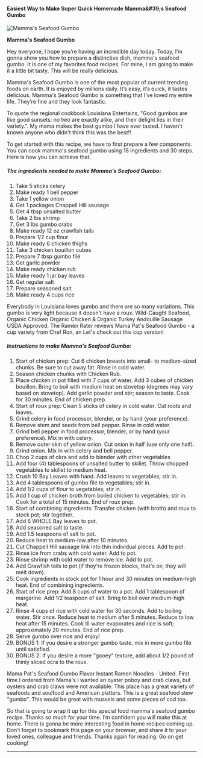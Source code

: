             

#### Easiest Way to Make Super Quick Homemade Mamma&amp;#39;s Seafood Gumbo

![Mamma's Seafood Gumbo](https://img-global.cpcdn.com/recipes/768afc9590609ec5/751x532cq70/mammas-seafood-gumbo-recipe-main-photo.jpg)

**Mamma's Seafood Gumbo**

Hey everyone, I hope you’re having an incredible day today. Today, I’m gonna show you how to prepare a distinctive dish, mamma's seafood gumbo. It is one of my favorites food recipes. For mine, I am going to make it a little bit tasty. This will be really delicious.

Mamma's Seafood Gumbo is one of the most popular of current trending foods on earth. It is enjoyed by millions daily. It’s easy, it’s quick, it tastes delicious. Mamma's Seafood Gumbo is something that I’ve loved my entire life. They’re fine and they look fantastic.

To quote the regional cookbook Louisiana Entertains, "Good gumbos are like good sunsets: no two are exactly alike, and their delight lies in their variety.". My mama makes the best gumbo I have ever tasted. I haven't known anyone who didn't think this was the best!!

To get started with this recipe, we have to first prepare a few components. You can cook mamma's seafood gumbo using 18 ingredients and 30 steps. Here is how you can achieve that.

##### The ingredients needed to make Mamma's Seafood Gumbo:

1.  Take 5 sticks celery
2.  Make ready 1 bell pepper
3.  Take 1 yellow onion
4.  Get 1 packages Chappell Hill sausage
5.  Get 4 tbsp unsalted butter
6.  Take 2 lbs shrimp
7.  Get 3 lbs gumbo crabs
8.  Make ready 12 oz crawfish tails
9.  Prepare 1/2 cup flour
10.  Make ready 6 chicken thighs
11.  Take 3 chicken bouillon cubes
12.  Prepare 7 tbsp gumbo filé
13.  Get garlic powder
14.  Make ready chicken rub
15.  Make ready 1 jar bay leaves
16.  Get regular salt
17.  Prepare seasoned salt
18.  Make ready 4 cups rice

Everybody in Louisiana loves gumbo and there are so many variations. This gumbo is very light because it doesn't have a roux. Wild-Caught Seafood, Organic Chicken Organic Chicken & Organic Turkey Andouille Sausage USDA Approved. The Ramen Rater reviews Mama Pat's Seafood Gumbo - a cup variety from Chef Ron, an Let's check out this cup version!

##### Instructions to make Mamma's Seafood Gumbo:

1.  Start of chicken prep: Cut 6 chicken breasts into small- to medium-sized chunks. Be sure to cut away fat. Rinse in cold water.
2.  Season chicken chunks with Chicken Rub.
3.  Place chicken in pot filled with 7 cups of water. Add 3 cubes of chicken bouillon. Bring to boil with medium heat on stovetop (degrees may vary based on stovetop). Add garlic powder and stir; season to taste. Cook for 30 minutes. End of chicken prep.
4.  Start of roux prep: Clean 5 sticks of celery in cold water. Cut roots and leaves.
5.  Grind celery in food processor, blender, or by hand (your preference).
6.  Remove stem and seeds from bell pepper. Rinse in cold water.
7.  Grind bell pepper in food processor, blender, or by hand (your preference). Mix in with celery.
8.  Remove outer skin of yellow onion. Cut onion in half (use only one half).
9.  Grind onion. Mix in with celery and bell pepper.
10.  Chop 2 cups of okra and add to blender with other vegetables
11.  Add four (4) tablespoons of unsalted butter to skillet. Throw chopped vegetables to skillet to medium heat.
12.  Crush 10 Bay Leaves with hand. Add leaves to vegetables; stir in.
13.  Add 4 tablespoons of gumbo filé to vegetables; stir in.
14.  Add 1/2 cups of flour to vegetables; stir in.
15.  Add 1 cup of chicken broth from boiled chicken to vegetables; stir in. Cook for a total of 15 minutes. End of roux prep.
16.  Start of combining ingredients: Transfer chicken (with broth) and roux to stock pot; stir together.
17.  Add 6 WHOLE Bay leaves to pot.
18.  Add seasoned salt to taste.
19.  Add 1.5 teaspoons of salt to pot.
20.  Reduce heat to medium-low after 10 minutes.
21.  Cut Chappell Hill sausage link into thin individual pieces. Add to pot.
22.  Rinse ice from crabs with cold water. Add to pot.
23.  Rinse shrimp with cold water to remove ice. Add to pot.
24.  Add Crawfish tails to pot (if they're frozen blocks, that's ok; they will melt down).
25.  Cook ingredients in stock pot for 1 hour and 30 minutes on medium-high heat. End of combining ingredients.
26.  Start of rice prep: Add 8 cups of water to a pot. Add 1 tablespoon of margarine. Add 1/2 teaspoon of salt. Bring to boil over medium-high heat.
27.  Rinse 4 cups of rice with cold water for 30 seconds. Add to boiling water. Stir once. Reduce heat to medium after 5 minutes. Reduce to low heat after 15 minutes. Cook til water evaporates and rice is soft; approximately 20 minutes. End of rice prep.
28.  Serve gumbo over rice and enjoy!
29.  BONUS 1: If you desire a stronger gumbo taste, mix in more gumbo filé until satisfied.
30.  BONUS 2: If you desire a more "gooey" texture, add about 1/2 pound of thinly sliced ocra to the roux.

Mama Pat's Seafood Gumbo Flavor Instant Ramen Noodles - United. First time I ordered from Mama's I wanted an oyster poboy and crab claws, but oysters and crab claws were not available. This place has a great variety of seafoods and soulfood and American platters. This is a great seafood stew "gumbo". This would be great with mussels and some pieces of cod too.

So that is going to wrap it up for this special food mamma's seafood gumbo recipe. Thanks so much for your time. I’m confident you will make this at home. There is gonna be more interesting food in home recipes coming up. Don’t forget to bookmark this page on your browser, and share it to your loved ones, colleague and friends. Thanks again for reading. Go on get cooking!

* * *